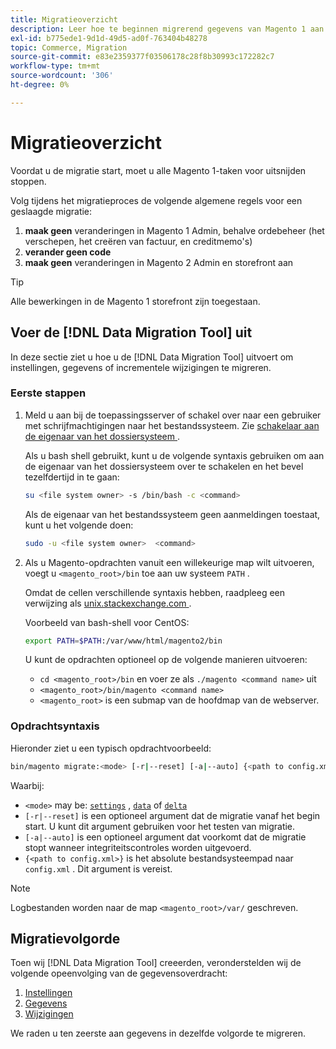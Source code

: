 ```yaml
---
title: Migratieoverzicht
description: Leer hoe te beginnen migrerend gegevens van Magento 1 aan Magento 2 met  [!DNL Data Migration Tool].
exl-id: b775ede1-9d1d-49d5-ad0f-763404b48278
topic: Commerce, Migration
source-git-commit: e83e2359377f03506178c28f8b30993c172282c7
workflow-type: tm+mt
source-wordcount: '306'
ht-degree: 0%

---
```


# Migratieoverzicht

Voordat u de migratie start, moet u alle Magento 1-taken voor uitsnijden stoppen.

Volg tijdens het migratieproces de volgende algemene regels voor een geslaagde migratie:

1. **maak geen** veranderingen in Magento 1 Admin, behalve ordebeheer (het verschepen, het creëren van factuur, en creditmemo&#39;s)
1. **verander geen code**
1. **maak geen** veranderingen in Magento 2 Admin en storefront aan

>[!TIP]
>
>Alle bewerkingen in de Magento 1 storefront zijn toegestaan.

## Voer de [!DNL Data Migration Tool] uit

In deze sectie ziet u hoe u de [!DNL Data Migration Tool] uitvoert om instellingen, gegevens of incrementele wijzigingen te migreren.

### Eerste stappen

1. Meld u aan bij de toepassingsserver of schakel over naar een gebruiker met schrijfmachtigingen naar het bestandssysteem. Zie [ schakelaar aan de eigenaar van het dossiersysteem ](../../../installation/prerequisites/file-system/overview.md).

   Als u bash shell gebruikt, kunt u de volgende syntaxis gebruiken om aan de eigenaar van het dossiersysteem over te schakelen en het bevel tezelfdertijd in te gaan:

   ```bash
   su <file system owner> -s /bin/bash -c <command>
   ```

   Als de eigenaar van het bestandssysteem geen aanmeldingen toestaat, kunt u het volgende doen:

   ```bash
   sudo -u <file system owner>  <command>
   ```

1. Als u Magento-opdrachten vanuit een willekeurige map wilt uitvoeren, voegt u `<magento_root>/bin` toe aan uw systeem `PATH` .

   Omdat de cellen verschillende syntaxis hebben, raadpleeg een verwijzing als [ unix.stackexchange.com ](https://unix.stackexchange.com/questions/117467/how-to-permanently-set-environmental-variables).

   Voorbeeld van bash-shell voor CentOS:

   ```bash
   export PATH=$PATH:/var/www/html/magento2/bin
   ```

   U kunt de opdrachten optioneel op de volgende manieren uitvoeren:

   - `cd <magento_root>/bin` en voer ze als `./magento <command name>` uit
   - `<magento_root>/bin/magento <command name>`
   - `<magento_root>` is een submap van de hoofdmap van de webserver.

### Opdrachtsyntaxis

Hieronder ziet u een typisch opdrachtvoorbeeld:

```bash
bin/magento migrate:<mode> [-r|--reset] [-a|--auto] {<path to config.xml>}
```

Waarbij:

- `<mode>` may be: [`settings`](settings.md) , [`data`](data.md) of [`delta`](delta.md)
- `[-r|--reset]` is een optioneel argument dat de migratie vanaf het begin start. U kunt dit argument gebruiken voor het testen van migratie.
- `[-a|--auto]` is een optioneel argument dat voorkomt dat de migratie stopt wanneer integriteitscontroles worden uitgevoerd.
- `{<path to config.xml>}` is het absolute bestandsysteempad naar `config.xml` . Dit argument is vereist.

>[!NOTE]
>
>Logbestanden worden naar de map `<magento_root>/var/` geschreven.


## Migratievolgorde

Toen wij [!DNL Data Migration Tool] creeerden, veronderstelden wij de volgende opeenvolging van de gegevensoverdracht:

1. [Instellingen](settings.md)
1. [Gegevens](data.md)
1. [Wijzigingen](delta.md)

We raden u ten zeerste aan gegevens in dezelfde volgorde te migreren.
